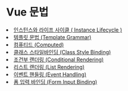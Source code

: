 # Vue 문법
<li> <a href="https://github.com/Suhyxn/TIL/blob/main/Vue/Instance%20Lifecycle.md"> 인스턴스와 라이프 사이클 ( Instance Lifecycle ) </a> </li>
<li> <a href="https://github.com/Suhyxn/TIL/blob/main/Vue/Template%20Grammar.md"> 템플릿 문법 (Template Grammar) </a> </li>
<li> <a href="https://github.com/Suhyxn/TIL/blob/main/Vue/Computed.md"> 컴퓨티드 (Computed) </a> </li>
<li> <a href="https://github.com/Suhyxn/TIL/blob/main/Vue/Class%20StyleBinding.md"> 클래스 스타일바인딩 (Class Style Binding) </a> </li>
<li> <a href="https://github.com/Suhyxn/TIL/blob/main/Vue/Conditional%20Rendering.md"> 조건부 랜더링 (Conditional Rendering) </a> </li>
<li> <a href="https://github.com/Suhyxn/TIL/blob/main/Vue/List%20Rendering.md"> 리스트 랜더링 (List Rendering) </a> </li>
<li> <a href="https://github.com/Suhyxn/TIL/blob/main/Vue/Event%20Handling.md"> 이벤트 핸들링 (Event Handling) </a> </li>
<li> <a href="https://github.com/Suhyxn/TIL/blob/main/Vue/Form%20Input%20Binding.md"> 폼 입력 바인딩 (Form Input Binding) </a> </li>
